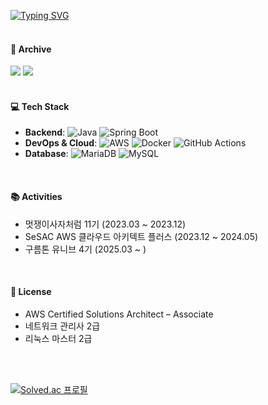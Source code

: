 [![Typing SVG](https://readme-typing-svg.herokuapp.com?font=Bungee+Outline&size=30&pause=1000&color=0078FF&width=435&lines=Hello+Sungmin's+Github)](https://git.io/typing-svg)
<br><br>

#### 📒 Archive

<a href="https://hskhsmm.tistory.com/" target="_blank"><img src="https://img.shields.io/badge/Tistory-000000?style=flat-square&logo=Tistory&logoColor=white"/></a> <img src="https://img.shields.io/badge/Notion-000000?style=flat-square&logo=Notion&logoColor=white"/> <br><br>


#### 💻 Tech Stack
- **Backend**: ![Java](https://img.shields.io/badge/Java-007396?style=flat-square&logo=Java&logoColor=white) ![Spring Boot](https://img.shields.io/badge/Spring%20Boot-6DB33F?style=flat-square&logo=Spring&logoColor=white)
- **DevOps & Cloud**: ![AWS](https://img.shields.io/badge/Amazon%20AWS-232F3E?style=flat-square&logo=Amazon%20AWS&logoColor=white) ![Docker](https://img.shields.io/badge/Docker-2496ED?style=flat-square&logo=Docker&logoColor=white) ![GitHub Actions](https://img.shields.io/badge/GitHub%20Actions-2088FF?style=flat-square&logo=githubactions&logoColor=white)
- **Database**: ![MariaDB](https://img.shields.io/badge/MariaDB-003545?style=flat-square&logo=mariaDB&logoColor=white) ![MySQL](https://img.shields.io/badge/MySQL-003545?style=flat-square&logo=MySQL&logoColor=white)
<br>




#### 📚 Activities
- 멋쟁이사자처럼 11기 (2023.03 ~ 2023.12)
- SeSAC AWS 클라우드 아키텍트 플러스 (2023.12 ~ 2024.05)
- 구름톤 유니브 4기 (2025.03 ~ )
<br>



#### 🪪 License
- AWS Certified Solutions Architect – Associate<br>
- 네트워크 관리사 2급
- 리눅스 마스터 2급
<br>
<br>


[![Solved.ac
프로필](http://mazassumnida.wtf/api/generate_badge?boj=hskhsmm)](https://solved.ac/hskhsmm)
